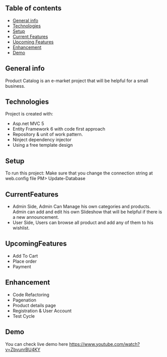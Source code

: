 ## Table of contents
* [General info](#general-info)
* [Technologies](#technologies)
* [Setup](#setup)
* [Current Features](#CurrentFeatures)
* [Upcoming Features](#UpcomingFeatures)
* [Enhancement](#Enhancement)
* [Demo](#demo)


## General info
Product Catalog is an e-market project that will be helpful for a small business.
	
## Technologies
Project is created with:
* Asp.net MVC 5
* Entity Framework 6 with code first approach
* Repository & unit of work pattern.
* Ninject dependency injector
* Using a free template design

	
## Setup
To run this project:
Make sure that you change the connection string at web.config file
PM> Update-Database

## CurrentFeatures
* Admin Side, 
    Admin Can Manage his own categories and products. 
    Admin can add and edit his own Slideshow that will be helpful if there is a new announcement.
* User Side,
    Users can browse all product and add any of them to his wishlist.

## UpcomingFeatures
*  Add To Cart 
*  Place order 
*  Payment 

## Enhancement
*  Code Refactoring 
*  Pagenation 
*  Product details page 
*  Registration & User Account 
*  Test Cycle 

## Demo
You can check live demo here
https://www.youtube.com/watch?v=ZbvunrBU4KY

